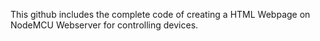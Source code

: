 This github includes the complete code of creating a HTML Webpage on NodeMCU Webserver for controlling devices.
